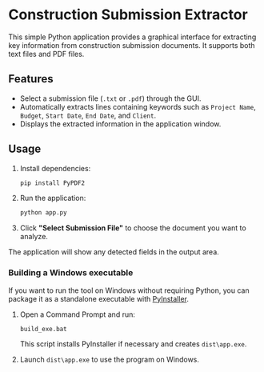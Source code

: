 # Construction Submission Extractor

This simple Python application provides a graphical interface for extracting
key information from construction submission documents. It supports both text
files and PDF files.

## Features
- Select a submission file (`.txt` or `.pdf`) through the GUI.
- Automatically extracts lines containing keywords such as `Project Name`,
  `Budget`, `Start Date`, `End Date`, and `Client`.
- Displays the extracted information in the application window.

## Usage
1. Install dependencies:
   ```bash
   pip install PyPDF2
   ```
2. Run the application:
   ```bash
   python app.py
   ```
3. Click **"Select Submission File"** to choose the document you want to
   analyze.

The application will show any detected fields in the output area.

### Building a Windows executable

If you want to run the tool on Windows without requiring Python, you can
package it as a standalone executable with [PyInstaller](https://pyinstaller.org/).

1. Open a Command Prompt and run:

   ```cmd
   build_exe.bat
   ```

   This script installs PyInstaller if necessary and creates `dist\app.exe`.
2. Launch `dist\app.exe` to use the program on Windows.
